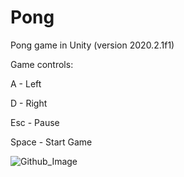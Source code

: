 # Pong
Pong game in Unity (version 2020.2.1f1)

Game controls:

A - Left

D - Right

Esc - Pause

Space - Start Game

![Github_Image](https://user-images.githubusercontent.com/37226375/107101638-40c3a700-6818-11eb-8b34-e422ed8dfb18.PNG)

